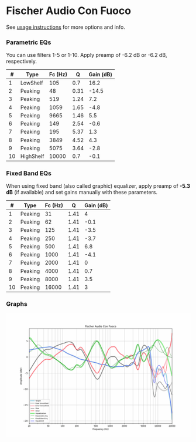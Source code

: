 # Fischer Audio Con Fuoco
See [usage instructions](https://github.com/jaakkopasanen/AutoEq#usage) for more options and info.

### Parametric EQs
You can use filters 1-5 or 1-10. Apply preamp of -6.2 dB or -6.2 dB, respectively.

|   # | Type      |   Fc (Hz) |    Q |   Gain (dB) |
|-----|-----------|-----------|------|-------------|
|   1 | LowShelf  |       105 | 0.7  |        16.2 |
|   2 | Peaking   |        48 | 0.31 |       -14.5 |
|   3 | Peaking   |       519 | 1.24 |         7.2 |
|   4 | Peaking   |      1059 | 1.65 |        -4.8 |
|   5 | Peaking   |      9665 | 1.46 |         5.5 |
|   6 | Peaking   |       149 | 2.54 |        -0.6 |
|   7 | Peaking   |       195 | 5.37 |         1.3 |
|   8 | Peaking   |      3849 | 4.52 |         4.3 |
|   9 | Peaking   |      5075 | 3.64 |        -2.8 |
|  10 | HighShelf |     10000 | 0.7  |        -0.1 |

### Fixed Band EQs
When using fixed band (also called graphic) equalizer, apply preamp of **-5.3 dB** (if available) and set gains manually with these parameters.

|   # | Type    |   Fc (Hz) |    Q |   Gain (dB) |
|-----|---------|-----------|------|-------------|
|   1 | Peaking |        31 | 1.41 |         4   |
|   2 | Peaking |        62 | 1.41 |        -0.1 |
|   3 | Peaking |       125 | 1.41 |        -3.5 |
|   4 | Peaking |       250 | 1.41 |        -3.7 |
|   5 | Peaking |       500 | 1.41 |         6.8 |
|   6 | Peaking |      1000 | 1.41 |        -4.1 |
|   7 | Peaking |      2000 | 1.41 |         0   |
|   8 | Peaking |      4000 | 1.41 |         0.7 |
|   9 | Peaking |      8000 | 1.41 |         3.5 |
|  10 | Peaking |     16000 | 1.41 |         3   |

### Graphs
![](./Fischer%20Audio%20Con%20Fuoco.png)
